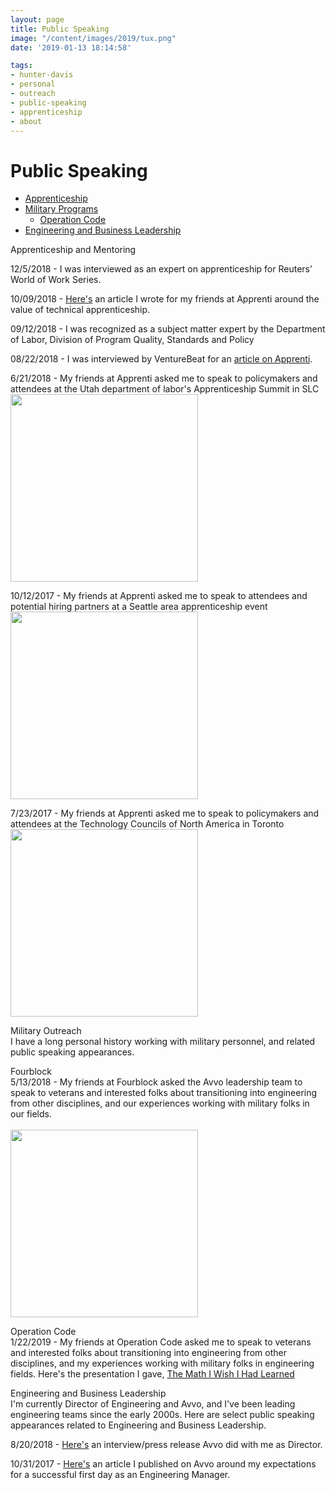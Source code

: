 ```yaml
---
layout: page
title: Public Speaking
image: "/content/images/2019/tux.png"
date: '2019-01-13 18:14:58'

tags:
- hunter-davis
- personal
- outreach
- public-speaking
- apprenticeship
- about
---
```

# Public Speaking
+ [Apprenticeship](#apprenticeship)
+ [Military Programs](#military)
  + [Operation Code](#operationcode)
+ [Engineering and Business Leadership](#leadership)


<a id='apprenticeship'>Apprenticeship and Mentoring</a>
<br>

12/5/2018 - I was interviewed as an expert on apprenticeship for Reuters’ World of Work Series.

10/09/2018 - <a href="https://apprenticareers.org/why-your-company-and-the-tech-industry-needs-apprenticeships/">Here's</a> an article I wrote for my friends at Apprenti around the value of technical apprenticeship.

09/12/2018 - I was recognized as a subject matter expert by the Department of Labor, Division of Program Quality, Standards and Policy

08/22/2018 - I was interviewed by VentureBeat for an <a href="https://venturebeat.com/2018/08/22/seattles-apprenti-seeks-to-take-its-tech-apprenticeship-program-nationwide/">article on Apprenti</a>.

6/21/2018 - My friends at Apprenti asked me to speak to policymakers and attendees at the Utah department of labor's Apprenticeship Summit in SLC
<br><img src="http://www.hunterdavis.com/content/images/2019/apprentice_panel_SLC.jpg" height="300">

10/12/2017 - My friends at Apprenti asked me to speak to attendees and potential hiring partners at a Seattle area apprenticeship event
<br><img src="http://www.hunterdavis.com/content/images/2019/apprenti_codefellows.jpg" height="300">

7/23/2017 - My friends at Apprenti asked me to speak to policymakers and attendees at the Technology Councils of North America in Toronto
<br><img src="http://www.hunterdavis.com/content/images/2019/apprenti_tecna17.jpg" height="300">

<a id='military'>Military Outreach</a>
<br>
I have a long personal history working with military personnel, and related public speaking appearances.

<a id='operationcode'>Fourblock</a>
<br>
5/13/2018 - My friends at Fourblock asked the Avvo leadership team to speak to veterans and interested folks about transitioning into engineering from other disciplines, and our experiences working with military folks in our fields.  
<br><img src="http://www.hunterdavis.com/content/images/2019/fourblock.jpeg" height="300">

<a id='operationcode'>Operation Code</a>
<br>
1/22/2019 - My friends at Operation Code asked me to speak to veterans and interested folks about transitioning into engineering from other disciplines, and my experiences working with military folks in engineering fields.  Here's the presentation I gave, <a href="http://www.hunterdavis.com/PRESENTATION-The-Math-I-Wish-I-Learned/">The Math I Wish I Had Learned</a>

<a id='leadership'>Engineering and Business Leadership</a>
<br>
I'm currently Director of Engineering and Avvo, and I've been leading engineering teams since the early 2000s. Here are select public speaking appearances related to Engineering and Business Leadership.

8/20/2018 - <a href="https://stories.avvo.com/inside-avvo/life-at-avvo/meet-hunter-davis">Here's</a> an interview/press release Avvo did with me as Director.

10/31/2017 - <a href="http://engineering.avvo.com/articles/your-first-day-as-an-engineering-manager.html">Here's</a> an article I published on Avvo around my expectations for a successful first day as an Engineering Manager.  
